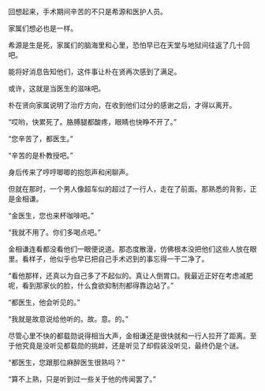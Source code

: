 回想起来，手术期间辛苦的不只是希源和医护人员。

家属们想必也是一样。

希源是生是死，家属们的脑海里和心里，恐怕早已在天堂与地狱间往返了几十回吧。

能将好消息告知他们，这件事让朴在贤再次感到了满足。

或许，这就是当医生的滋味吧。

朴在贤向家属说明了治疗方向，在收到他们过分的感谢之后，才得以离开。

“哎哟，快累死了。胳膊腿都酸疼，眼睛也快睁不开了。”

“您辛苦了，都医生。”

“辛苦的是朴教授吧。”

身后传来了哼哼唧唧的抱怨声和闲聊声。

但就在那时，一个男人像超车似的超过了一行人，走在了前面。那熟悉的背影，正是金相谦。

“金医生，您也来杯咖啡吧。”

“我就不用了。你们多喝点吧。”

金相谦连看都没看他们一眼便说道。那态度散漫，仿佛根本没把他们这些人放在眼里。看样子，他似乎也早已把自己手术迟到的事忘得一干二净了。

“看他那样，还真以为自己多了不起似的。真让人倒胃口。我最近正好在考虑减肥呢，看到那家伙的脸，什么食欲抑制剂都得靠边站了。”

“都医生，他会听见的。”

“我就是故意说给他听的。故。意。的。”

尽管心里不快的都载勋说得相当大声，金相谦还是很快就和一行人拉开了距离。至于他究竟是没听见都载勋的挑衅，还是听见了却假装没听见，最终仍是个谜。

“都医生，您跟那位麻醉医生很熟吗？”

“算不上熟，只是听到过一些关于他的传闻罢了。”